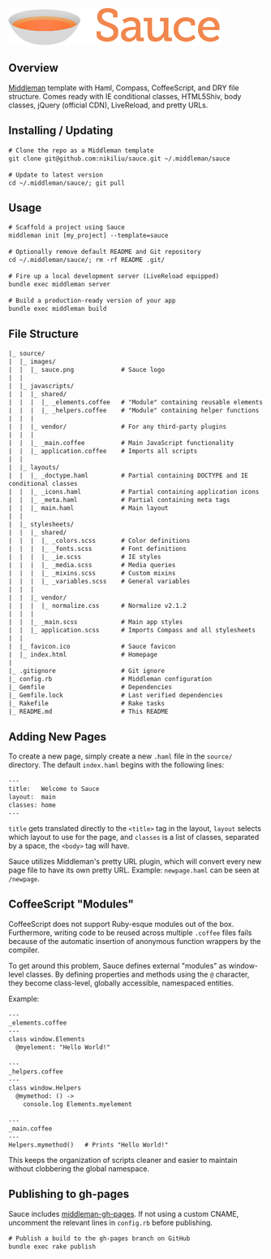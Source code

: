 ![Sauce](source/images/sauce.png?raw=true)

## Overview

[Middleman](http://middlemanapp.com/) template with Haml, Compass, CoffeeScript,
and DRY file structure. Comes ready with IE conditional classes, HTML5Shiv, body
classes, jQuery (official CDN), LiveReload, and pretty URLs.


## Installing / Updating

    # Clone the repo as a Middleman template
    git clone git@github.com:nikiliu/sauce.git ~/.middleman/sauce

    # Update to latest version
    cd ~/.middleman/sauce/; git pull


## Usage

    # Scaffold a project using Sauce
    middleman init [my_project] --template=sauce

    # Optionally remove default README and Git repository
    cd ~/.middleman/sauce/; rm -rf README .git/

    # Fire up a local development server (LiveReload equipped)
    bundle exec middleman server

    # Build a production-ready version of your app
    bundle exec middleman build


## File Structure

    |_ source/
    |  |_ images/
    |  |  |_ sauce.png             # Sauce logo
    |  |
    |  |_ javascripts/
    |  |  |_ shared/
    |  |  |  |_ _elements.coffee   # "Module" containing reusable elements
    |  |  |  |_ _helpers.coffee    # "Module" containing helper functions
    |  |  |
    |  |  |_ vendor/               # For any third-party plugins
    |  |  |
    |  |  |_ _main.coffee          # Main JavaScript functionality
    |  |  |_ application.coffee    # Imports all scripts
    |  |
    |  |_ layouts/
    |  |  |_ _doctype.haml         # Partial containing DOCTYPE and IE conditional classes
    |  |  |_ _icons.haml           # Partial containing application icons
    |  |  |_ _meta.haml            # Partial containing meta tags
    |  |  |_ main.haml             # Main layout
    |  |
    |  |_ stylesheets/
    |  |  |_ shared/
    |  |  |  |_ _colors.scss       # Color definitions
    |  |  |  |_ _fonts.scss        # Font definitions
    |  |  |  |_ _ie.scss           # IE styles
    |  |  |  |_ _media.scss        # Media queries
    |  |  |  |_ _mixins.scss       # Custom mixins
    |  |  |  |_ _variables.scss    # General variables
    |  |  |
    |  |  |_ vendor/
    |  |  |  |_ normalize.css      # Normalize v2.1.2
    |  |  |
    |  |  |_ _main.scss            # Main app styles
    |  |  |_ application.scss      # Imports Compass and all stylesheets
    |  |
    |  |_ favicon.ico              # Sauce favicon
    |  |_ index.html               # Homepage
    |
    |_ .gitignore                  # Git ignore
    |_ config.rb                   # Middleman configuration
    |_ Gemfile                     # Dependencies
    |_ Gemfile.lock                # Last verified dependencies
    |_ Rakefile                    # Rake tasks
    |_ README.md                   # This README


## Adding New Pages

To create a new page, simply create a new `.haml` file in the `source/` directory. The
default `index.haml` begins with the following lines:

    ---
    title:   Welcome to Sauce
    layout:  main
    classes: home
    ---

`title` gets translated directly to the `<title>` tag in the layout, `layout` selects
which layout to use for the page, and `classes` is a list of classes, separated by a
space, the `<body>` tag will have.

Sauce utilizes Middleman's pretty URL plugin, which will convert every new page file to
have its own pretty URL. Example: `newpage.haml` can be seen at `/newpage`.


## CoffeeScript "Modules"

CoffeeScript does not support Ruby-esque modules out of the box. Furthermore, writing
code to be reused across multiple `.coffee` files fails because of the automatic
insertion of anonymous function wrappers by the compiler.

To get around this problem, Sauce defines external "modules" as window-level classes.
By defining properties and methods using the `@` character, they become class-level,
globally accessible, namespaced entities.

Example:

    ---
    _elements.coffee
    ---
    class window.Elements
      @myelement: "Hello World!"

    ---
    _helpers.coffee
    ---
    class window.Helpers
      @mymethod: () ->
        console.log Elements.myelement

    ---
    _main.coffee
    ---
    Helpers.mymethod()   # Prints "Hello World!"

This keeps the organization of scripts cleaner and easier to maintain without clobbering
the global namespace.


## Publishing to gh-pages

Sauce includes [middleman-gh-pages](https://github.com/neo/middleman-gh-pages). If not using
a custom CNAME, uncomment the relevant lines in `config.rb` before publishing.

    # Publish a build to the gh-pages branch on GitHub
    bundle exec rake publish
